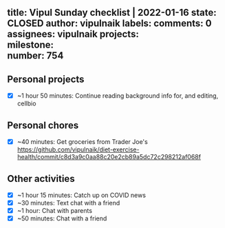 title:	Vipul Sunday checklist | 2022-01-16
state:	CLOSED
author:	vipulnaik
labels:	
comments:	0
assignees:	vipulnaik
projects:	
milestone:	
number:	754
--
## Personal projects

- [x] ~1 hour 50 minutes: Continue reading background info for, and editing, cellbio

## Personal chores

- [x] ~40 minutes: Get groceries from Trader Joe's https://github.com/vipulnaik/diet-exercise-health/commit/c8d3a9c0aa88c20e2cb89a5dc72c298212af068f
## Other activities

- [x] ~1 hour 15 minutes: Catch up on COVID news
- [x] ~30 minutes: Text chat with a friend 
- [x] ~1 hour: Chat with parents
- [x] ~50 minutes: Chat with a friend  
